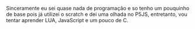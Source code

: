Sinceramente eu sei quase nada de programação e so tenho um pouquinho de base pois já utilizei o scratch e dei uma olhada no P5JS,
entretanto, vou tentar aprender LUA, JavaScript e um pouco de C.
